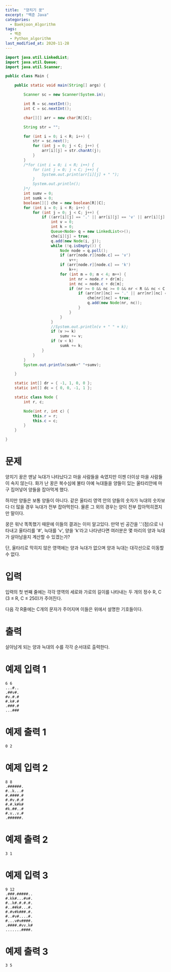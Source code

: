 ```yaml
---
title:  "양치기 꿍"
excerpt: "백준 Java"
categories:
  - Baekjoon_Algorithm
tags:
  - 백준
  - Python_algorithm
last_modified_at: 2020-11-28
---
```


```java
import java.util.LinkedList;
import java.util.Queue;
import java.util.Scanner;

public class Main {

	public static void main(String[] args) {

		Scanner sc = new Scanner(System.in);

		int R = sc.nextInt();
		int C = sc.nextInt();

		char[][] arr = new char[R][C];

		String str = "";

		for (int i = 0; i < R; i++) {
			str = sc.next();
			for (int j = 0; j < C; j++) {
				arr[i][j] = str.charAt(j);
			}
		}
		/*for (int i = 0; i < R; i++) {
			for (int j = 0; j < C; j++) {
				System.out.print(arr[i][j] + " ");
			}
			System.out.println();
		}*/
		int sumv = 0;
		int sumk = 0;
		boolean[][] che = new boolean[R][C];
		for (int i = 0; i < R; i++) {
			for (int j = 0; j < C; j++) {
				if ((arr[i][j] == '.' || arr[i][j] == 'v' || arr[i][j] == 'k') && !che[i][j]) {
					int v = 0;
					int k = 0;
					Queue<Node> q = new LinkedList<>();
					che[i][j] = true;
					q.add(new Node(i, j));
					while (!q.isEmpty()) {
						Node node = q.poll();
						if (arr[node.r][node.c] == 'v')
							v++;
						if (arr[node.r][node.c] == 'k')
							k++;
						for (int m = 0; m < 4; m++) {
							int nr = node.r + dr[m];
							int nc = node.c + dc[m];
							if (nr >= 0 && nc >= 0 && nr < R && nc < C && !che[nr][nc]) {
								if (arr[nr][nc] == '.' || arr[nr][nc] == 'v' || arr[nr][nc] == 'k') {
									che[nr][nc] = true;
									q.add(new Node(nr, nc));
								}
							}
						}
					}
					//System.out.println(v + " " + k);
					if (v >= k)
						sumv += v;
					if (v < k)
						sumk += k;
				}
			}
		}
		System.out.println(sumk+" "+sumv);

	}

	static int[] dr = { -1, 1, 0, 0 };
	static int[] dc = { 0, 0, -1, 1 };

	static class Node {
		int r, c;

		Node(int r, int c) {
			this.r = r;
			this.c = c;
		}
	}

}
```

# 문제

양치기 꿍은 맨날 늑대가 나타났다고 마을 사람들을 속였지만 이젠 더이상 마을 사람들이 속지 않는다. 화가 난 꿍은 복수심에 불타 아예 늑대들을 양들이 있는 울타리안에 마구 집어넣어 양들을 잡아먹게 했다.
  
하지만 양들은 보통 양들이 아니다. 같은 울타리 영역 안의 양들의 숫자가 늑대의 숫자보다 더 많을 경우 늑대가 전부 잡아먹힌다. 물론 그 외의 경우는 양이 전부 잡아먹히겠지만 말이다.
  
꿍은 워낙 똑똑했기 때문에 이들의 결과는 이미 알고있다. 만약 빈 공간을 '.'(점)으로 나타내고 울타리를 '#', 늑대를 'v', 양을 'k'라고 나타낸다면 여러분은 몇 마리의 양과 늑대가 살아남을지 계산할 수 있겠는가?
  
단, 울타리로 막히지 않은 영역에는 양과 늑대가 없으며 양과 늑대는 대각선으로 이동할 수 없다.

# 입력

입력의 첫 번째 줄에는 각각 영역의 세로와 가로의 길이를 나타내는 두 개의 정수 R, C (3 ≤ R, C ≤ 250)가 주어진다.
  
다음 각 R줄에는 C개의 문자가 주어지며 이들은 위에서 설명한 기호들이다.

# 출력

살아남게 되는 양과 늑대의 수를 각각 순서대로 출력한다.

# 예제 입력 1 

```
6 6
...#..
.##v#.
#v.#.#
#.k#.#
.###.#
...###
```

# 예제 출력 1 

```
0 2
```

# 예제 입력 2 

```
8 8
.######.
#..k...#
#.####.#
#.#v.#.#
#.#.k#k#
#k.##..#
#.v..v.#
.######.
```

# 예제 출력 2 

```
3 1
```

# 예제 입력 3 

```
9 12
.###.#####..
#.kk#...#v#.
#..k#.#.#.#.
#..##k#...#.
#.#v#k###.#.
#..#v#....#.
#...v#v####.
.####.#vv.k#
.......####.
```

# 예제 출력 3 

```
3 5
```
